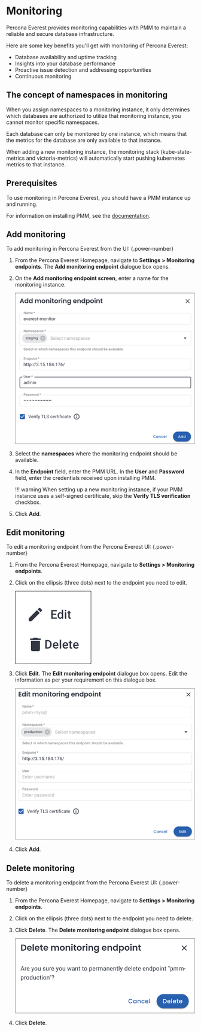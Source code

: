 # Monitoring

Percona Everest provides monitoring capabilities with PMM to maintain a reliable and secure database infrastructure.

Here are some key benefits you'll get with monitoring of Percona Everest:

- Database availability and uptime tracking
- Insights into your database performance
- Proactive issue detection and addressing opportunities
- Continuous monitoring

## The concept of namespaces in monitoring

When you assign namespaces to a monitoring instance, it only determines which databases are authorized to utilize that monitoring instance, you cannot monitor specific namespaces. 

Each database can only be monitored by one instance, which means that the metrics for the database are only available to that instance.

When adding a new monitoring instance, the monitoring stack (kube-state-metrics and victoria-metrics) will automatically start pushing kubernetes metrics to that instance.

## Prerequisites

To use monitoring in Percona Everest, you should have a PMM instance up and running.

For information on installing PMM, see the [documentation](https://docs.percona.com/percona-monitoring-and-management/setting-up/index.html).

## Add monitoring

To add monitoring in Percona Everest from the UI:
{.power-number}

1. From the Percona Everest Homepage, navigate to <i class="uil uil-cog"></i> **Settings > Monitoring endpoints**. The **Add monitoring endpoint** dialogue box opens.

2. On the **Add monitoring endpoint screen**, enter a name for the monitoring instance.

    ![!image](../images/everest_add_endpoint.png)

3. Select the **namespaces** where the monitoring endpoint should be available.

4. In the **Endpoint** field, enter the PMM URL. In the **User** and **Password** field, enter the credentials received upon installing PMM.

    !!! warning
        When setting up a new monitoring instance, if your PMM instance uses a self-signed certificate, skip the **Verify TLS verification** checkbox.        

6. Click **Add**.



## Edit monitoring

To edit a monitoring endpoint from the Percona Everest UI:
{.power-number}

1. From the Percona Everest Homepage, navigate to <i class="uil uil-cog"></i> **Settings > Monitoring endpoints**.

2. Click on the ellipsis (three dots) next to the endpoint you need to edit.

    ![!image](../images/everest_edit_ellipsis.png)


3. Click **Edit**. The **Edit monitoring endpoint** dialogue box opens. Edit the information as per your requirement on this dialogue box.

     ![!image](../images/everest_endpoint_edit.png)


4. Click **Add**.


## Delete monitoring

To delete a monitoring endpoint from the Percona Everest UI:
{.power-number}

1. From the Percona Everest Homepage, navigate to <i class="uil uil-cog"></i> **Settings > Monitoring endpoints**.


2. Click on the ellipsis (three dots) next to the endpoint you need to delete.


3. Click **Delete**. The **Delete monitoring endpoint** dialogue box opens.

     ![!image](../images/everest_endpoint_delete.png)

4. Click **Delete**.








 


